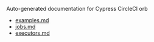 Auto-generated documentation for Cypress CircleCI orb

- [examples.md](examples.md)
- [jobs.md](jobs.md)
- [executors.md](executors.md)

